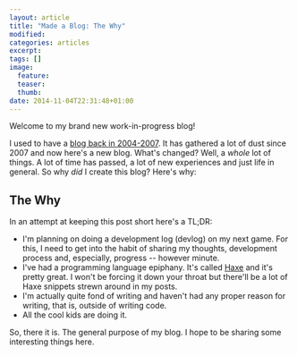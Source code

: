 ```yaml
---
layout: article
title: "Made a Blog: The Why"
modified:
categories: articles
excerpt:
tags: []
image:
  feature:
  teaser:
  thumb:
date: 2014-11-04T22:31:48+01:00
---
```


Welcome to my brand new work-in-progress blog!

I used to have a [blog back in 2004-2007](http://andersnissen.blogspot.dk/). It has gathered a lot of dust since 2007 and now here's a new blog. What's changed? Well, a _whole_ lot of things. A lot of time has passed, a lot of new experiences and just life in general. So why _did_ I create this blog? Here's why:

## The Why

In an attempt at keeping this post short here's a TL;DR:
* I'm planning on doing a development log (devlog) on my next game. For this, I need to get into the habit of sharing my thoughts, development process and, especially, progress -- however minute.
* I've had a programming language epiphany. It's called [Haxe](http://haxe.org) and it's pretty great. I won't be forcing it down your throat but there'll be a lot of Haxe snippets strewn around in my posts.
* I'm actually quite fond of writing and haven't had any proper reason for writing, that is, outside of writing code.
* All the cool kids are doing it.

So, there it is. The general purpose of my blog. I hope to be sharing some interesting things here.

